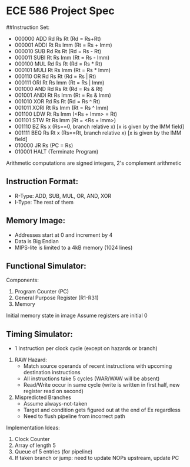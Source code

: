# ECE 586 Project Spec

##Instruction Set:
* 000000 ADD  Rd Rs Rt  (Rd = Rs+Rt)
* 000001 ADDI Rt Rs Imm (Rt = Rs + Imm)
* 000010 SUB  Rd Rs Rt  (Rd = Rs - Rt)
* 000011 SUBI Rt Rs Imm (Rt = Rs - Imm)
* 000100 MUL  Rd Rs Rt  (Rd = Rs * Rt)
* 000101 MULI Rt Rs Imm (Rt = Rs * Imm)
* 000110 OR   Rd Rs Rt  (Rd = Rs | Rt)
* 000111 ORI  Rt Rs Imm (Rt = Rs | Imm)
* 001000 AND  Rd Rs Rt  (Rd = Rs & Rt)
* 001001 ANDI Rt Rs Imm (Rt = Rs & Imm)
* 001010 XOR  Rd Rs Rt  (Rd = Rs ^ Rt)
* 001011 XORI Rt Rs Imm (Rt = Rs ^ Imm)
* 001100 LDW  Rt Rs Imm (<Rs + Imm> = Rt)
* 001101 STW  Rt Rs Imm (Rt = <Rs + Imm>)
* 001110 BZ   Rs x      (Rs==0, branch relative x) [x is given by the IMM field]
* 001111 BEQ  Rs Rt x   (Rs==Rt, branch relative x) [x is given by the IMM field]
* 010000 JR   Rs        (PC = Rs)
* 010001 HALT           (Terminate Program)

Arithmetic computations are signed integers, 2's complement arithmetic

## Instruction Format:
* R-Type: ADD, SUB, MUL, OR, AND, XOR
* I-Type: The rest of them

## Memory Image:
* Addresses start at 0 and increment by 4
* Data is Big Endian
* MIPS-lite is limited to a 4kB memory (1024 lines)

## Functional Simulator:
Components:
1. Program Counter (PC)
2. General Purpose Register (R1-R31)
3. Memory

Initial memory state in image
Assume registers are initial 0


## Timing Simulator:
* 1 Instruction per clock cycle (except on hazards or branch)

1. RAW Hazard:
    * Match source operands of recent instructions with upcoming destination instructions
    * All instructions take 5 cycles (WAR/WAW will be absent)
    * Read/Write occur in same cycle (write is written in first half, new register read on second)
2. Mispredicted Branches
    * Assume always-not-taken
    * Target and condition gets figured out at the end of Ex regardless
    * Need to flush pipeline from incorrect path

Implementation Ideas:
1. Clock Counter
2. Array of length 5
3. Queue of 5 entries (for pipeline)
4. If taken branch or jump: need to update NOPs upstream, update PC
